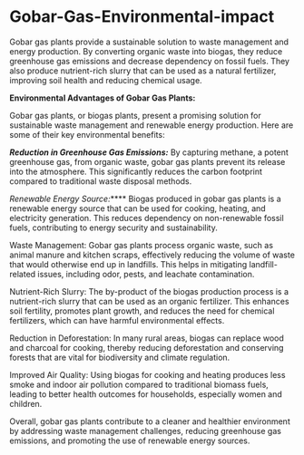 # Gobar-Gas-Environmental-impact
Gobar gas plants provide a sustainable solution to waste management and energy production. By converting organic waste into biogas, they reduce greenhouse gas emissions and decrease dependency on fossil fuels. They also produce nutrient-rich slurry that can be used as a natural fertilizer, improving soil health and reducing chemical usage.

**Environmental Advantages of Gobar Gas Plants:**

Gobar gas plants, or biogas plants, present a promising solution for sustainable waste management and renewable energy production. Here are some of their key environmental benefits:

**_Reduction in Greenhouse Gas Emissions:_** By capturing methane, a potent greenhouse gas, from organic waste, gobar gas plants prevent its release into the atmosphere. This significantly reduces the carbon footprint compared to traditional waste disposal methods.

_Renewable Energy Source:_**** Biogas produced in gobar gas plants is a renewable energy source that can be used for cooking, heating, and electricity generation. This reduces dependency on non-renewable fossil fuels, contributing to energy security and sustainability.

Waste Management: Gobar gas plants process organic waste, such as animal manure and kitchen scraps, effectively reducing the volume of waste that would otherwise end up in landfills. This helps in mitigating landfill-related issues, including odor, pests, and leachate contamination.

Nutrient-Rich Slurry: The by-product of the biogas production process is a nutrient-rich slurry that can be used as an organic fertilizer. This enhances soil fertility, promotes plant growth, and reduces the need for chemical fertilizers, which can have harmful environmental effects.

Reduction in Deforestation: In many rural areas, biogas can replace wood and charcoal for cooking, thereby reducing deforestation and conserving forests that are vital for biodiversity and climate regulation.

Improved Air Quality: Using biogas for cooking and heating produces less smoke and indoor air pollution compared to traditional biomass fuels, leading to better health outcomes for households, especially women and children.

Overall, gobar gas plants contribute to a cleaner and healthier environment by addressing waste management challenges, reducing greenhouse gas emissions, and promoting the use of renewable energy sources.
